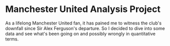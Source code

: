 # Manchester United Analysis Project
As a lifelong Manchester United fan, it has pained me to witness the club's downfall since Sir Alex Ferguson's departure. So I decided to dive into some data and see what's been going on and possibly wrongly in quantitative terms.
